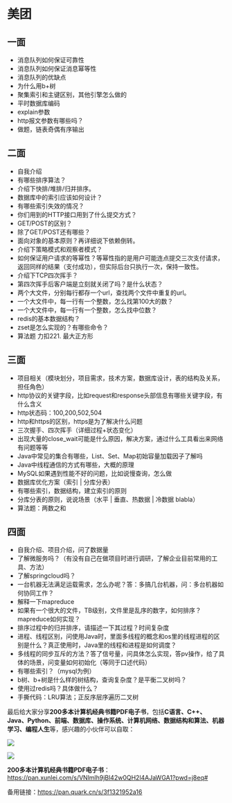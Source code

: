 # 美团

## 一面

- 消息队列如何保证可靠性
- 消息队列如何保证消息幂等性
- 消息队列的优缺点
- 为什么用b+树
- 聚集索引和主键区别，其他引擎怎么做的
- 平时数据库编码
- explain参数
- http报文参数有哪些吗？
- 做题，链表奇偶有序输出

## 二面

- 自我介绍
- 有哪些排序算法？
- 介绍下快排/堆排/归并排序。
- 数据库中的索引应该如何设计？
- 有哪些索引失效的情况？
- 你们用到的HTTP接口用到了什么提交方式？
- GET/POST的区别？
- 除了GET/POST还有哪些？
- 面向对象的基本原则？再详细说下依赖倒转。
- 介绍下策略模式和观察者模式？
- 如何保证用户请求的等幂性？等幂性指的是用户可能连点提交三次支付请求，返回同样的结果（支付成功），但实际后台只执行一次，保持一致性。
- 介绍下TCP四次挥手？
- 第四次挥手后客户端是立刻就关闭了吗？是什么状态？
- 两个大文件，分别每行都存一个url，查找两个文件中重复的url。
- 一个大文件中，每一行有一个整数，怎么找第100大的数？
- 一个大文件中，每一行有一个整数，怎么找中位数？
- redis的基本数据结构？
- zset是怎么实现的？有哪些命令？
- 算法题 力扣221. 最大正方形

## 三面

- 项目相关（模块划分，项目需求，技术方案，数据库设计，表的结构及关系，担任角色）
- http协议的关键字段，比如request和response头部信息有哪些关键字段，有什么含义
- http状态码：100,200,502,504
- http和https的区别，https是为了解决什么问题
- 三次握手、四次挥手（详细过程+状态变化）
- 出现大量的close_wait可能是什么原因，解决方案，通过什么工具看出来网络有问题等等
- Java中常见的集合有哪些，List、Set、Map初始容量加载因子了解吗
- Java中线程通信的方式有哪些，大概的原理
- MySQL如果遇到性能不好的问题，比如说慢查询，怎么做
- 数据库优化方案（索引 | 分库分表）
- 有哪些索引，数据结构，建立索引的原则
- 分库分表的原则，说说场景（水平 | 垂直、热数据 | 冷数据 blabla）
- 算法题：两数之和

## 四面

- 自我介绍、项目介绍，问了数据量
- 了解微服务吗？（有没有自己在做项目时进行调研，了解企业目前常用的工具、方法）
- 了解springcloud吗？
- 一台机器无法满足运载需求，怎么办呢？答：多搞几台机器，问：多台机器如何协同工作？
- 解释一下mapreduce
- 如果有一个很大的文件，TB级别，文件里是乱序的数字，如何排序？mapreduce如何实现？
- 排序过程中的归并排序，请描述一下其过程？时间复杂度
- 进程、线程区别，问使用Java时，里面多线程的概念和os里的线程进程的区别是什么？真正使用时，Java里的线程和进程是如何调度？
- 多线程的同步互斥的方法？答了信号量，问具体怎么实现，答pv操作，给了具体的场景，问变量如何初始化（等同于口述代码）
- 有哪些索引？（mysql为例）
- b树、b+树是什么样的树结构，查询复杂度？是平衡二叉树吗？
- 使用过redis吗？具体做什么？
- 手撕代码：LRU算法；正反序层序遍历二叉树



最后给大家分享**200多本计算机经典书籍PDF电子书**，包括**C语言、C++、Java、Python、前端、数据库、操作系统、计算机网络、数据结构和算法、机器学习、编程人生**等，感兴趣的小伙伴可以自取：

![](http://img.topjavaer.cn/image/Image.png)

![](http://img.topjavaer.cn/image/image-20221030094126118.png)

**200多本计算机经典书籍PDF电子书**：https://pan.xunlei.com/s/VNlmlh9jBl42w0QH2l4AJaWGA1?pwd=j8eq#

备用链接：https://pan.quark.cn/s/3f1321952a16